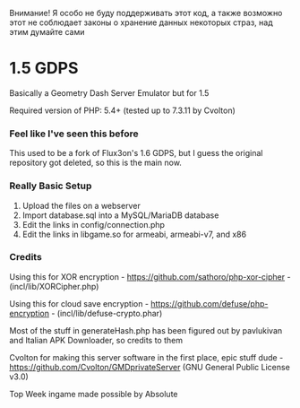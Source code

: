 Внимание! Я особо не буду поддерживать этот код, а также возможно этот не соблюдает законы о хранение данных некоторых страз, над этим думайте сами

# 1.5 GDPS
Basically a Geometry Dash Server Emulator but for 1.5

Required version of PHP: 5.4+ (tested up to 7.3.11 by Cvolton)

### Feel like I've seen this before
This used to be a fork of Flux3on's 1.6 GDPS, but I guess the original repository got deleted, so this is the main now.

### Really Basic Setup
1) Upload the files on a webserver
2) Import database.sql into a MySQL/MariaDB database
3) Edit the links in config/connection.php
4) Edit the links in libgame.so for armeabi, armeabi-v7, and x86

### Credits
Using this for XOR encryption - https://github.com/sathoro/php-xor-cipher - (incl/lib/XORCipher.php)

Using this for cloud save encryption - https://github.com/defuse/php-encryption - (incl/lib/defuse-crypto.phar)

Most of the stuff in generateHash.php has been figured out by pavlukivan and Italian APK Downloader, so credits to them

Cvolton for making this server software in the first place, epic stuff dude - https://github.com/Cvolton/GMDprivateServer (GNU General Public License v3.0) 

Top Week ingame made possible by Absolute
